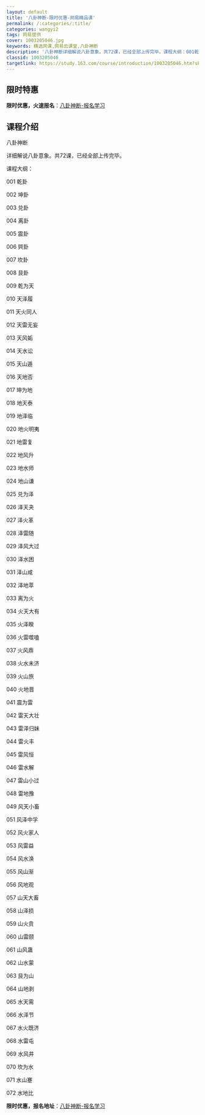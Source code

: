 ```yaml
---
layout: default
title: '八卦神断-限时优惠-网易精品课'
permalink: /:categories/:title/
categories: wangyi2
tags: 网易提供
cover: 1003205046.jpg
keywords: 精选网课,网易云课堂,八卦神断
description: '八卦神断详细解说八卦意象。共72课，已经全部上传完毕。课程大纲：001乾卦002坤卦003兑卦004离卦005震卦006'
classid: 1003205046
targetlink: https://study.163.com/course/introduction/1003205046.htm?share=1&shareId=1025206652&utm_campaign=share&utm_medium=iphoneShare&utm_source=&utm_u=1025206652
---
```


## 限时特惠

**限时优惠，火速报名**：[八卦神断-报名学习](https://study.163.com/course/introduction/1003205046.htm?share=1&shareId=1025206652&utm_campaign=share&utm_medium=iphoneShare&utm_source=&utm_u=1025206652)

## 课程介绍

八卦神断

详细解说八卦意象。共72课，已经全部上传完毕。

课程大纲：

001 乾卦

002 坤卦

003 兑卦

004 离卦

005 震卦

006 巺卦

007 坎卦

008 艮卦

009 乾为天

010 天泽履

011 天火同人

012 天雷无妄

013 天风姤

014 天水讼

015 天山遁

016 天地否

017 坤为地

018 地天泰

019 地泽临

020 地火明夷

021 地雷复

022 地风升

023 地水师

024 地山谦

025 兑为泽

026 泽天夬

027 泽火革

028 泽雷随

029 泽风大过

030 泽水困

031 泽山咸

032 泽地萃

033 离为火

034 火天大有

035 火泽睽

036 火雷噬嗑

037 火风鼎

038 火水未济

039 火山旅

040 火地晋

041 震为雷

042 雷天大壮

043 雷泽归妹

044 雷火丰

045 雷风恒

046 雷水解

047 雷山小过

048 雷地豫

049 风天小畜

051 风泽中孚

052 风火家人

053 风雷益

054 风水涣

055 风山渐

056 风地观

057 山天大畜

058 山泽损

059 山火贲

060 山雷颐

061 山风蛊

062 山水蒙

063 艮为山

064 山地剥

065 水天需

066 水泽节

067 水火既济

068 水雷屯

069 水风井

070 坎为水

071 水山蹇

072 水地比

**限时优惠，报名地址**：[八卦神断-报名学习](https://study.163.com/course/introduction/1003205046.htm?share=1&shareId=1025206652&utm_campaign=share&utm_medium=iphoneShare&utm_source=&utm_u=1025206652)

